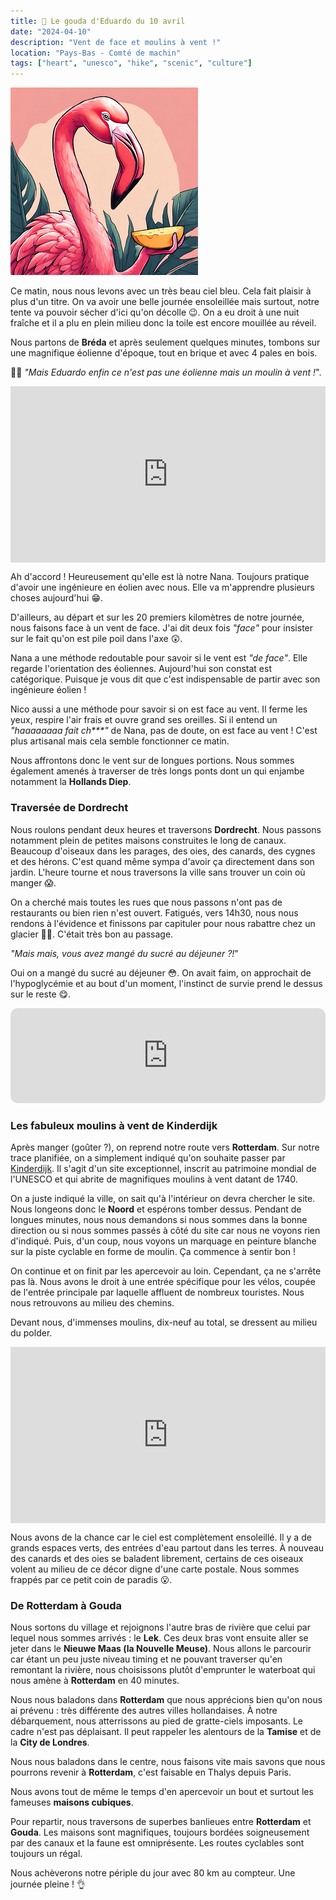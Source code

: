 ```yaml
---
title: 🧀 Le gouda d'Eduardo du 10 avril
date: "2024-04-10"
description: "Vent de face et moulins à vent !"
location: "Pays-Bas - Comté de machin"
tags: ["heart", "unesco", "hike", "scenic", "culture"]
---
```


![Gouda d'Eduardo](../gouda_eduardo.png)

Ce matin, nous nous levons avec un très beau ciel bleu. Cela fait plaisir à plus d'un titre. On va avoir une belle journée ensoleillée mais surtout, notre tente va pouvoir sécher d'ici qu'on décolle 😉. On a eu droit à une nuit fraîche et il a plu en plein milieu donc la toile est encore mouillée au réveil.

Nous partons de **Bréda** et après seulement quelques minutes, tombons sur une magnifique éolienne d'époque, tout en brique et avec 4 pales en bois.

🤷‍♀️ *"Mais Eduardo enfin ce n'est pas une éolienne mais un moulin à vent !*".

<div style="width: 100%; height: 0; position: relative; padding-bottom: 56%;"><iframe src="https://giphy.com/embed/VSoRPmlMaKR8xCmq7F" style="top: 0; left: 0; width: 100%; height: 100%; position: absolute; border: 0;" allowfullscreen scrolling="no" allow="encrypted-media;" class="giphy-embed"></iframe></div>

Ah d'accord ! Heureusement qu'elle est là notre Nana. Toujours pratique d'avoir une ingénieure en éolien avec nous. Elle va m'apprendre plusieurs choses aujourd'hui 😁.

D'ailleurs, au départ et sur les 20 premiers kilomètres de notre journée, nous faisons face à un vent de face. J'ai dit deux fois *"face"* pour insister sur le fait qu'on est pile poil dans l'axe 😲.

Nana a une méthode redoutable pour savoir si le vent est *"de face"*. Elle regarde l'orientation des éoliennes. Aujourd'hui son constat est catégorique. Puisque je vous dit que c'est indispensable de partir avec son ingénieure éolien !

Nico aussi a une méthode pour savoir si on est face au vent. Il ferme les yeux, respire l'air frais et ouvre grand ses oreilles. Si il entend un *"haaaaaaaa fait ch\*\*\*"* de Nana, pas de doute, on est face au vent ! C'est plus artisanal mais cela semble fonctionner ce matin.

Nous affrontons donc le vent sur de longues portions. Nous sommes également amenés à traverser de très longs ponts dont un qui enjambe notamment la **Hollands Diep**.

### Traversée de Dordrecht
Nous roulons pendant deux heures et traversons **Dordrecht**. Nous passons notamment plein de petites maisons construites le long de canaux. Beaucoup d'oiseaux dans les parages, des oies, des canards, des cygnes et des hérons. C'est quand même sympa d'avoir ça directement dans son jardin. L'heure tourne et nous traversons la ville sans trouver un coin où manger 😱.

On a cherché mais toutes les rues que nous passons n'ont pas de restaurants ou bien rien n'est ouvert. Fatigués, vers 14h30, nous nous rendons à l'évidence et finissons par capituler pour nous rabattre chez un glacier 🍨🍦. C'était très bon au passage. 

*"Mais mais, vous avez mangé du sucré au déjeuner ?!*"

Oui on a mangé du sucré au déjeuner 😳. On avait faim, on approchait de l'hypoglycémie et au bout d'un moment, l'instinct de survie prend le dessus sur le reste 😋.

<iframe style="border-radius:12px" src="https://open.spotify.com/embed/track/0lWEatZXBBYUzEQX5aMeSj?utm_source=generator" width="100%" height="152" frameBorder="0" allow="autoplay; clipboard-write; encrypted-media; picture-in-picture" loading="lazy"></iframe>

### Les fabuleux moulins à vent de Kinderdijk 

Après manger (goûter ?), on reprend notre route vers **Rotterdam**. Sur notre trace planifiée, on a simplement indiqué qu'on souhaite passer par [Kinderdijk](https://whc.unesco.org/fr/list/818/). Il s'agit d'un site exceptionnel, inscrit au patrimoine mondial de l'UNESCO et qui abrite de magnifiques moulins à vent datant de 1740.

On a juste indiqué la ville, on sait qu'à l'intérieur on devra chercher le site. Nous longeons donc le **Noord** et espérons tomber dessus. Pendant de longues minutes, nous nous demandons si nous sommes dans la bonne direction ou si nous sommes passés à côté du site car nous ne voyons rien d'indiqué. Puis, d'un coup, nous voyons un marquage en peinture blanche sur la piste cyclable en forme de moulin. Ça commence à sentir bon !

On continue et on finit par les apercevoir au loin. Cependant, ça ne s'arrête pas là. Nous avons le droit à une entrée spécifique pour les vélos, coupée de l'entrée principale par laquelle affluent de nombreux touristes. Nous nous retrouvons au milieu des chemins.

Devant nous, d'immenses moulins, dix-neuf au total, se dressent au milieu du polder. 

<div style="width: 100%; height: 0; position: relative; padding-bottom: 56%;"><iframe src="https://giphy.com/embed/vKHKDIdvxvN7vTAEOM" style="top: 0; left: 0; width: 100%; height: 100%; position: absolute; border: 0;" allowfullscreen scrolling="no" allow="encrypted-media;" class="giphy-embed"></iframe></div>

Nous avons de la chance car le ciel est complètement ensoleillé. Il y a de grands espaces verts, des entrées d'eau partout dans les terres. À nouveau des canards et des oies se baladent librement, certains de ces oiseaux volent au milieu de ce décor digne d'une carte postale. Nous sommes frappés par ce petit coin de paradis 😮.

### De Rotterdam à Gouda
Nous sortons du village et rejoignons l'autre bras de rivière que celui par lequel nous sommes arrivés : le **Lek**. Ces deux bras vont ensuite aller se jeter dans le **Nieuwe Maas (la Nouvelle Meuse)**. Nous allons le parcourir car étant un peu juste niveau timing et ne pouvant traverser qu'en remontant la rivière, nous choisissons plutôt d'emprunter le waterboat qui nous amène à **Rotterdam** en 40 minutes.

Nous nous baladons dans **Rotterdam** que nous apprécions bien qu'on nous ai prévenu : très différente des autres villes hollandaises. À notre débarquement, nous atterrissons au pied de gratte-ciels imposants. Le cadre n'est pas déplaisant. Il peut rappeler les alentours de la **Tamise** et de la **City de Londres**. 

Nous nous baladons dans le centre, nous faisons vite mais savons que nous pourrons revenir à **Rotterdam**, c'est faisable en Thalys depuis Paris. 

Nous avons tout de même le temps d'en apercevoir un bout et surtout les fameuses **maisons cubiques**. 

Pour repartir, nous traversons de superbes banlieues entre **Rotterdam** et **Gouda**. Les maisons sont magnifiques, toujours bordées soigneusement par des canaux et la faune est omniprésente. Les routes cyclables sont toujours un régal.

Nous achèverons notre périple du jour avec 80 km au compteur. Une journée pleine ! 👌